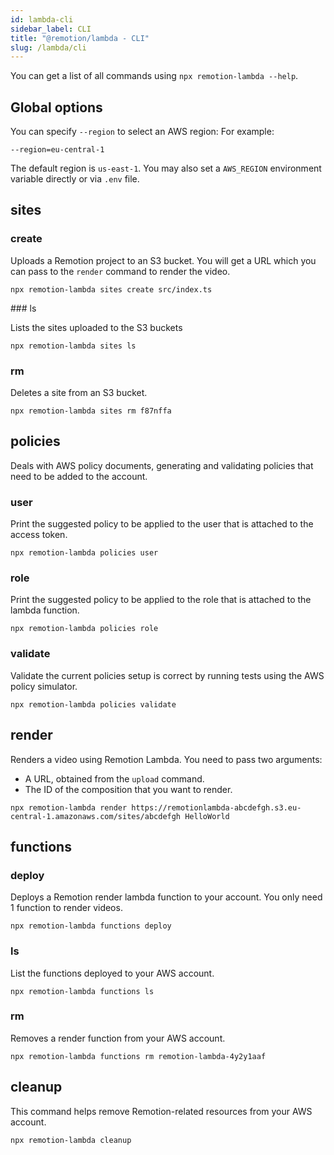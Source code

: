 ```yaml
---
id: lambda-cli
sidebar_label: CLI
title: "@remotion/lambda - CLI"
slug: /lambda/cli
---
```


You can get a list of all commands using `npx remotion-lambda --help`.

## Global options

You can specify `--region` to select an AWS region: For example:

```console
--region=eu-central-1
```

The default region is `us-east-1`. You may also set a `AWS_REGION` environment variable directly or via `.env` file.

## sites

### create

Uploads a Remotion project to an S3 bucket. You will get a URL which you can pass to the `render` command to render the video.

```console
npx remotion-lambda sites create src/index.ts
```

### ls

Lists the sites uploaded to the S3 buckets

```console
npx remotion-lambda sites ls
```

### rm

Deletes a site from an S3 bucket.

```console
npx remotion-lambda sites rm f87nffa
```

## policies

Deals with AWS policy documents, generating and validating policies that need to be added to the account.

### user

Print the suggested policy to be applied to the user that is attached to the access token.

```
npx remotion-lambda policies user
```

### role

Print the suggested policy to be applied to the role that is attached to the lambda function.

```
npx remotion-lambda policies role
```

### validate

Validate the current policies setup is correct by running tests using the AWS policy simulator.

```
npx remotion-lambda policies validate
```

## render

Renders a video using Remotion Lambda. You need to pass two arguments:

- A URL, obtained from the `upload` command.
- The ID of the composition that you want to render.

```
npx remotion-lambda render https://remotionlambda-abcdefgh.s3.eu-central-1.amazonaws.com/sites/abcdefgh HelloWorld
```

## functions

### deploy

Deploys a Remotion render lambda function to your account. You only need 1 function to render videos.

```
npx remotion-lambda functions deploy
```

### ls

List the functions deployed to your AWS account.

```console
npx remotion-lambda functions ls
```

### rm

Removes a render function from your AWS account.

```console
npx remotion-lambda functions rm remotion-lambda-4y2y1aaf
```

## cleanup

This command helps remove Remotion-related resources from your AWS account.

```
npx remotion-lambda cleanup
```

